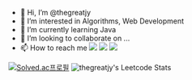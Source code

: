 - 👋 Hi, I’m @thegreatjy
- 👀 I’m interested in Algorithms, Web Development
- 🌱 I’m currently learning Java
- 💞️ I’m looking to collaborate on ...
- 📫 How to reach me
[<img src="https://img.shields.io/badge/Gmail-white?style=flat&logo=Gmail&logoColor=EA4335"/>](mailto:thegreatjy@gmail.com)
[<img src="https://img.shields.io/badge/Tistory-ff5a4a?style=flat&logo=Tistory&logoColor=white"/>](https://jygrace.tistory.com/)
[<img src="https://img.shields.io/badge/LinkedIn-0A66C2?style=flat&logo=LinkedIn&logoColor=white"/>](https://www.linkedin.com/in/jiyeon-lee-606064229/)
  

[![Solved.ac프로필](http://mazassumnida.wtf/api/v2/generate_badge?boj=thegreatjy)](https://solved.ac/thegreatjy) ![thegreatjy's Leetcode Stats](https://leetcard.jacoblin.cool/thegreatjy)
